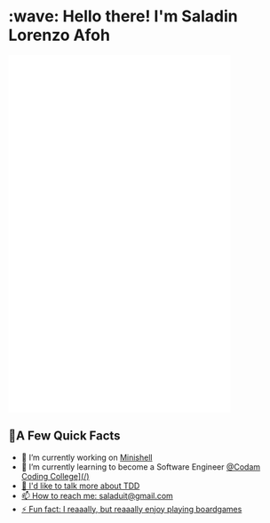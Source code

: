 <h1 align="left" id="macropower-title">:wave: Hello there! I'm Saladin Lorenzo Afoh</h1>
<img align="center" src="/github-metrics.svg" alt="Metrics" width="400">
<h2>🐎A Few Quick Facts</h2>
<ul>
  <li>🔭 I’m currently working on <a href="https://github.com/saladuit/minishell">Minishell</a></li>
  <li>🌱 I’m currently learning to become a Software Engineer <a href="https://www.codam.nl">@Codam Coding College](/)</li>
  <li>💬 I'd like to talk more about TDD</li>
  <li>📫 How to reach me: <a href="mailto:saladuit@gmail.com">saladuit@gmail.com</li>
  <li>⚡ Fun fact: I reaaally, but reaaally enjoy playing boardgames</li>
</ul>
